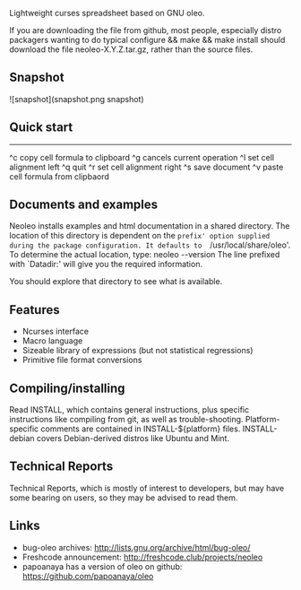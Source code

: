 Lightweight curses spreadsheet based on GNU oleo.

If you are downloading the file from github, most people, especially
distro packagers wanting to do typical configure && make && make install
should download the file neoleo-X.Y.Z.tar.gz, rather than the
source files.

## Snapshot

![snapshot](snapshot.png snapshot)

## Quick start
-----------

^c	copy cell formula to clipboard
^g 	cancels current operation
^l	set cell alignment left
^q 	quit
^r	set cell alignment right
^s 	save document
^v	paste cell formula from clipbaord

Documents and examples
----------------------

Neoleo installs examples and html documentation in a shared directory.
The location of this directory is dependent on the `prefix' option
supplied during the package configuration. It defaults to 
`/usr/local/share/oleo'. To determine the actual location, type:
	neoleo --version
The line prefixed with `Datadir:' will give you the required information.

You should explore that directory to see what is available.

Features
--------

* Ncurses interface
* Macro language
* Sizeable library of expressions (but not statistical regressions)
* Primitive file format conversions


Compiling/installing
--------------------

Read INSTALL, which contains general instructions, plus specific 
instructions like compiling from git, as well as trouble-shooting. 
Platform-specific comments are contained in INSTALL-${platform} 
files. INSTALL-debian covers Debian-derived distros like Ubuntu
and Mint.



Technical Reports
-----------------

Technical Reports, which is mostly of interest to developers, but
may have some bearing on users, so they may be advised to read them.


Links
-----

*  bug-oleo archives: http://lists.gnu.org/archive/html/bug-oleo/
*  Freshcode announcement: http://freshcode.club/projects/neoleo
*  papoanaya has a version of oleo on github: https://github.com/papoanaya/oleo
